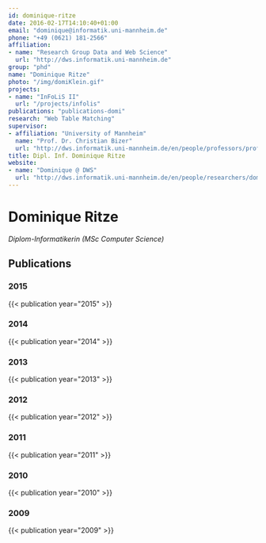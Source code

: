 ```yaml
---
id: dominique-ritze
date: 2016-02-17T14:10:40+01:00
email: "dominique@informatik.uni-mannheim.de"
phone: "+49 (0621) 181-2566"
affiliation:
- name: "Research Group Data and Web Science"
  url: "http://dws.informatik.uni-mannheim.de"
group: "phd"
name: "Dominique Ritze"
photo: "/img/domiKlein.gif"
projects:
- name: "InFoLiS II"
  url: "/projects/infolis"
publications: "publications-domi"
research: "Web Table Matching"
supervisor:
- affiliation: "University of Mannheim"
  name: "Prof. Dr. Christian Bizer"
  url: "http://dws.informatik.uni-mannheim.de/en/people/professors/profdrchristianbizer/"
title: Dipl. Inf. Dominique Ritze
website:
- name: "Dominique @ DWS"
  url: "http://dws.informatik.uni-mannheim.de/en/people/researchers/dominiqueritze/"
---
```


# Dominique Ritze

*Diplom-Informatikerin (MSc Computer Science)*

## Publications
### 2015
{{< publication year="2015" >}}
### 2014
{{< publication year="2014" >}}
### 2013
{{< publication year="2013" >}}
### 2012
{{< publication year="2012" >}}
### 2011
{{< publication year="2011" >}}
### 2010
{{< publication year="2010" >}}
### 2009
{{< publication year="2009" >}}
